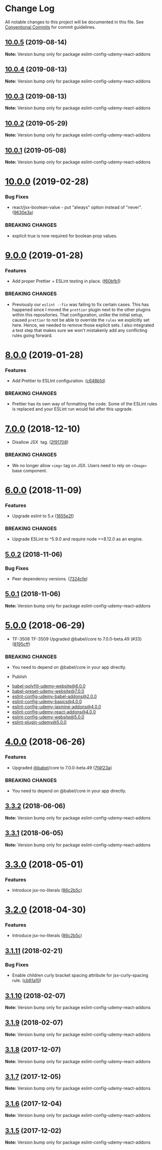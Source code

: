# Change Log

All notable changes to this project will be documented in this file.
See [Conventional Commits](https://conventionalcommits.org) for commit guidelines.

## [10.0.5](https://github.com/udemy/js-tooling/compare/eslint-config-udemy-react-addons@10.0.2...eslint-config-udemy-react-addons@10.0.5) (2019-08-14)

**Note:** Version bump only for package eslint-config-udemy-react-addons





## [10.0.4](https://github.com/udemy/js-tooling/compare/eslint-config-udemy-react-addons@10.0.2...eslint-config-udemy-react-addons@10.0.4) (2019-08-13)

**Note:** Version bump only for package eslint-config-udemy-react-addons





## [10.0.3](https://github.com/udemy/js-tooling/compare/eslint-config-udemy-react-addons@10.0.2...eslint-config-udemy-react-addons@10.0.3) (2019-08-13)

**Note:** Version bump only for package eslint-config-udemy-react-addons





 <a name="10.0.2"></a>
## [10.0.2](https://github.com/udemy/js-tooling/compare/eslint-config-udemy-react-addons@10.0.1...eslint-config-udemy-react-addons@10.0.2) (2019-05-29)




**Note:** Version bump only for package eslint-config-udemy-react-addons

 <a name="10.0.1"></a>
## [10.0.1](https://github.com/udemy/js-tooling/compare/eslint-config-udemy-react-addons@10.0.0...eslint-config-udemy-react-addons@10.0.1) (2019-05-08)




**Note:** Version bump only for package eslint-config-udemy-react-addons

<a name="10.0.0"></a>
# [10.0.0](https://github.com/udemy/js-tooling/compare/eslint-config-udemy-react-addons@9.0.0...eslint-config-udemy-react-addons@10.0.0) (2019-02-28)


### Bug Fixes

* react/jsx-boolean-value - put "always" option instead of "never". ([9630e3a](https://github.com/udemy/js-tooling/commit/9630e3a))


### BREAKING CHANGES

* explicit true is now required for boolean prop values.




<a name="9.0.0"></a>
# [9.0.0](https://github.com/udemy/js-tooling/compare/eslint-config-udemy-react-addons@8.0.0...eslint-config-udemy-react-addons@9.0.0) (2019-01-28)


### Features

* Add proper Prettier + ESLint testing in place. ([f60bfb1](https://github.com/udemy/js-tooling/commit/f60bfb1))


### BREAKING CHANGES

* Previously our `eslint --fix` was failing to fix certain cases. This has happened since I moved the `prettier` plugin next to the other plugins within this repositories. That configuration, unlike the initial setup, caused `prettier` to not be able to override the `rules` we explicitly set here. Hence, we needed to remove those explicit sets. I also integrated a test step that makes sure we won't mistakenly add any conflicting rules going forward.




<a name="8.0.0"></a>
# [8.0.0](https://github.com/udemy/js-tooling/compare/eslint-config-udemy-react-addons@7.0.0...eslint-config-udemy-react-addons@8.0.0) (2019-01-28)


### Features

* Add Prettier to ESLInt configuration. ([c648b1d](https://github.com/udemy/js-tooling/commit/c648b1d))


### BREAKING CHANGES

* Prettier has its own way of formatting the code. Some of the ESLint rules is replaced and your ESLint run would fail after this upgrade.




<a name="7.0.0"></a>
# [7.0.0](https://github.com/udemy/js-tooling/compare/eslint-config-udemy-react-addons@6.0.0...eslint-config-udemy-react-addons@7.0.0) (2018-12-10)


* Disallow JSX <img> tag. ([2f91708](https://github.com/udemy/js-tooling/commit/2f91708))


### BREAKING CHANGES

* We no longer allow `<img>` tag on JSX. Users need to rely on `<Image>` base component.




<a name="6.0.0"></a>
# [6.0.0](https://github.com/udemy/js-tooling/compare/eslint-config-udemy-react-addons@5.0.2...eslint-config-udemy-react-addons@6.0.0) (2018-11-09)


### Features

* Upgrade eslint to 5.x ([1655e2f](https://github.com/udemy/js-tooling/commit/1655e2f))


### BREAKING CHANGES

* Upgrade ESLint to ^5.9.0 and require node >=8.12.0 as an engine.




<a name="5.0.2"></a>
## [5.0.2](https://github.com/udemy/js-tooling/compare/eslint-config-udemy-react-addons@5.0.1...eslint-config-udemy-react-addons@5.0.2) (2018-11-06)


### Bug Fixes

* Peer dependency versions. ([7324cfe](https://github.com/udemy/js-tooling/commit/7324cfe))




<a name="5.0.1"></a>
## [5.0.1](https://github.com/udemy/js-tooling/compare/eslint-config-udemy-react-addons@5.0.0...eslint-config-udemy-react-addons@5.0.1) (2018-11-06)




**Note:** Version bump only for package eslint-config-udemy-react-addons

<a name="5.0.0"></a>
# [5.0.0](https://github.com/udemy/js-tooling/compare/eslint-config-udemy-react-addons@3.3.2...eslint-config-udemy-react-addons@5.0.0) (2018-06-29)


* TF-3508 TF-3509 Upgraded @babel/core to 7.0.0-beta.49 (#33) ([8195cff](https://github.com/udemy/js-tooling/commit/8195cff))


### BREAKING CHANGES

* You need to depend on @babel/core in your app directly.

* Publish

- babel-polyfill-udemy-website@6.0.0
- babel-preset-udemy-website@7.0.0
- eslint-config-udemy-babel-addons@2.0.0
- eslint-config-udemy-basics@4.0.0
- eslint-config-udemy-jasmine-addons@4.0.0
- eslint-config-udemy-react-addons@4.0.0
- eslint-config-udemy-website@5.0.0
- eslint-plugin-udemy@5.0.0




<a name="4.0.0"></a>
# [4.0.0](https://github.com/udemy/js-tooling/compare/eslint-config-udemy-react-addons@3.3.2...eslint-config-udemy-react-addons@4.0.0) (2018-06-26)


### Features

* Upgraded [@babel](https://github.com/babel)/core to 7.0.0-beta.49 ([7f4f23a](https://github.com/udemy/js-tooling/commit/7f4f23a))


### BREAKING CHANGES

* You need to depend on @babel/core in your app directly.




<a name="3.3.2"></a>
## [3.3.2](https://github.com/udemy/js-tooling/compare/eslint-config-udemy-react-addons@3.3.1...eslint-config-udemy-react-addons@3.3.2) (2018-06-06)




**Note:** Version bump only for package eslint-config-udemy-react-addons

<a name="3.3.1"></a>
## [3.3.1](https://github.com/udemy/js-tooling/compare/eslint-config-udemy-react-addons@3.2.0...eslint-config-udemy-react-addons@3.3.1) (2018-06-05)




**Note:** Version bump only for package eslint-config-udemy-react-addons

<a name="3.3.0"></a>
# [3.3.0](https://github.com/udemy/js-tooling/compare/eslint-config-udemy-react-addons@3.1.11...eslint-config-udemy-react-addons@3.3.0) (2018-05-01)


### Features

* Introduce jsx-no-literals ([86c2b5c](https://github.com/udemy/js-tooling/commit/86c2b5c))




<a name="3.2.0"></a>
# [3.2.0](https://github.com/udemy/js-tooling/compare/eslint-config-udemy-react-addons@3.1.11...eslint-config-udemy-react-addons@3.2.0) (2018-04-30)


### Features

* Introduce jsx-no-literals ([86c2b5c](https://github.com/udemy/js-tooling/commit/86c2b5c))




<a name="3.1.11"></a>
## [3.1.11](https://github.com/udemy/js-tooling/compare/eslint-config-udemy-react-addons@3.1.10...eslint-config-udemy-react-addons@3.1.11) (2018-02-21)


### Bug Fixes

* Enable children curly bracket spacing attribute for jsx-curly-spacing rule. ([cb61a10](https://github.com/udemy/js-tooling/commit/cb61a10))




<a name="3.1.10"></a>
## [3.1.10](https://github.com/udemy/js-tooling/compare/eslint-config-udemy-react-addons@3.1.9...eslint-config-udemy-react-addons@3.1.10) (2018-02-07)




**Note:** Version bump only for package eslint-config-udemy-react-addons

<a name="3.1.9"></a>
## [3.1.9](https://github.com/udemy/js-tooling/compare/eslint-config-udemy-react-addons@3.1.8...eslint-config-udemy-react-addons@3.1.9) (2018-02-07)




**Note:** Version bump only for package eslint-config-udemy-react-addons

<a name="3.1.8"></a>
## [3.1.8](https://github.com/udemy/js-tooling/compare/eslint-config-udemy-react-addons@3.1.7...eslint-config-udemy-react-addons@3.1.8) (2017-12-07)




**Note:** Version bump only for package eslint-config-udemy-react-addons

<a name="3.1.7"></a>
## [3.1.7](https://github.com/udemy/js-tooling/compare/eslint-config-udemy-react-addons@3.1.6...eslint-config-udemy-react-addons@3.1.7) (2017-12-05)




**Note:** Version bump only for package eslint-config-udemy-react-addons

<a name="3.1.6"></a>
## [3.1.6](https://github.com/udemy/js-tooling/compare/eslint-config-udemy-react-addons@3.1.5...eslint-config-udemy-react-addons@3.1.6) (2017-12-04)




**Note:** Version bump only for package eslint-config-udemy-react-addons

<a name="3.1.5"></a>
## [3.1.5](https://github.com/udemy/js-tooling/compare/eslint-config-udemy-react-addons@3.1.4...eslint-config-udemy-react-addons@3.1.5) (2017-12-02)




**Note:** Version bump only for package eslint-config-udemy-react-addons
